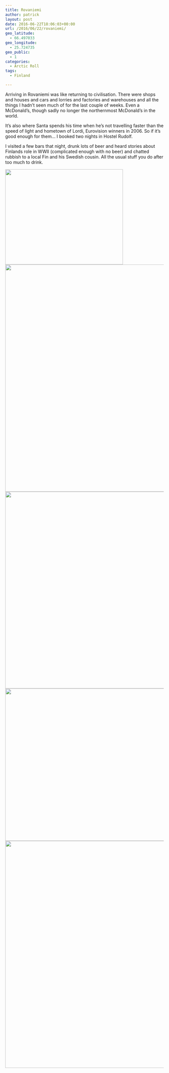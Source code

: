 ```yaml
---
title: Rovaniemi 
author: patrick
layout: post
date: 2016-06-22T18:06:03+00:00
url: /2016/06/22/rovaniemi/
geo_latitude:
  - 66.497033
geo_longitude:
  - 25.724735
geo_public:
  - 1
categories:
  - Arctic Roll
tags:
  - Finland

---
```

Arriving in Rovaniemi was like returning to civilisation. There were shops and houses and cars and lorries and factories and warehouses and all the things I hadn&#8217;t seen much of for the last couple of weeks. Even a McDonald&#8217;s, though sadly no longer the northernmost McDonald&#8217;s in the world.

It&#8217;s also where Santa spends his time when he&#8217;s not travelling faster than the speed of light and hometown of Lordi, Eurovision winners in 2006. So if it&#8217;s good enough for them&#8230; I booked two nights in Hostel Rudolf.&nbsp;

I visited a few bars that night, drunk lots of beer and heard stories about Finlands role in WWII (complicated enough with no beer) and chatted rubbish to a local Fin and his Swedish cousin. All the usual stuff you do after too much to drink.&nbsp;

[<img src="http://localhost/wordpress/wp-content/uploads/2016/06/img_2872-1.jpg" alt="" width="374" height="302" class="alignnone size-full wp-image-550" srcset="http://localhost/wordpress/wp-content/uploads/2016/06/img_2872-1.jpg 374w, http://localhost/wordpress/wp-content/uploads/2016/06/img_2872-1-300x242.jpg 300w" sizes="(max-width: 374px) 85vw, 374px" />][1][<img src="http://localhost/wordpress/wp-content/uploads/2016/06/img_2871-1.jpg" alt="" width="960" height="720" class="alignnone size-full wp-image-551" srcset="http://localhost/wordpress/wp-content/uploads/2016/06/img_2871-1.jpg 960w, http://localhost/wordpress/wp-content/uploads/2016/06/img_2871-1-300x225.jpg 300w, http://localhost/wordpress/wp-content/uploads/2016/06/img_2871-1-768x576.jpg 768w" sizes="(max-width: 709px) 85vw, (max-width: 909px) 67vw, (max-width: 1362px) 62vw, 840px" />][2][<img src="http://localhost/wordpress/wp-content/uploads/2016/06/img_2870-1.jpg" alt="" width="960" height="624" class="alignnone size-full wp-image-552" srcset="http://localhost/wordpress/wp-content/uploads/2016/06/img_2870-1.jpg 960w, http://localhost/wordpress/wp-content/uploads/2016/06/img_2870-1-300x195.jpg 300w, http://localhost/wordpress/wp-content/uploads/2016/06/img_2870-1-768x499.jpg 768w" sizes="(max-width: 709px) 85vw, (max-width: 909px) 67vw, (max-width: 1362px) 62vw, 840px" />][3][<img src="http://localhost/wordpress/wp-content/uploads/2016/06/img_2869-1.jpg" alt="" width="960" height="483" class="alignnone size-full wp-image-553" srcset="http://localhost/wordpress/wp-content/uploads/2016/06/img_2869-1.jpg 960w, http://localhost/wordpress/wp-content/uploads/2016/06/img_2869-1-300x151.jpg 300w, http://localhost/wordpress/wp-content/uploads/2016/06/img_2869-1-768x386.jpg 768w" sizes="(max-width: 709px) 85vw, (max-width: 909px) 67vw, (max-width: 1362px) 62vw, 840px" />][4][<img src="http://localhost/wordpress/wp-content/uploads/2016/06/img_2868-1.jpg" alt="" width="960" height="720" class="alignnone size-full wp-image-554" srcset="http://localhost/wordpress/wp-content/uploads/2016/06/img_2868-1.jpg 960w, http://localhost/wordpress/wp-content/uploads/2016/06/img_2868-1-300x225.jpg 300w, http://localhost/wordpress/wp-content/uploads/2016/06/img_2868-1-768x576.jpg 768w" sizes="(max-width: 709px) 85vw, (max-width: 909px) 67vw, (max-width: 1362px) 62vw, 840px" />][5]

 [1]: http://localhost/wordpress/wp-content/uploads/2016/06/img_2872-1.jpg
 [2]: http://localhost/wordpress/wp-content/uploads/2016/06/img_2871-1.jpg
 [3]: http://localhost/wordpress/wp-content/uploads/2016/06/img_2870-1.jpg
 [4]: http://localhost/wordpress/wp-content/uploads/2016/06/img_2869-1.jpg
 [5]: http://localhost/wordpress/wp-content/uploads/2016/06/img_2868-1.jpg